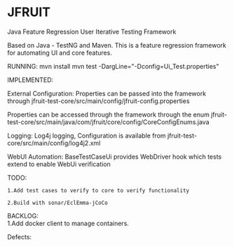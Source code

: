 # JFRUIT
Java Feature Regression User Iterative Testing Framework

Based on Java - TestNG and Maven. This is a feature regression framework for automating UI and core features.

RUNNING:
mvn install
mvn test -DargLine="-Dconfig=Ui_Test.properties"

IMPLEMENTED:

External Configuration: Properties can be passed into the framework through 
			jfruit-test-core/src/main/config/jfruit-config.properties
			
Properties can be accessed through the framework through the enum 
			jfruit-test-core/src/main/java/com/jfruit/core/config/CoreConfigEnums.java

Logging:		Log4j logging, Configuration is available from 
			jfruit-test-core/src/main/config/log4j2.xml
		
WebUI Automation:	BaseTestCaseUi provides WebDriver hook which tests extend to enable WebUi verification 


TODO:			

	1.Add test cases to verify to core to verify functionality
			
	2.Build with sonar/EclEmma-jCoCo





BACKLOG:		
	1.Add docker client to manage containers. 

Defects:


	
	  
